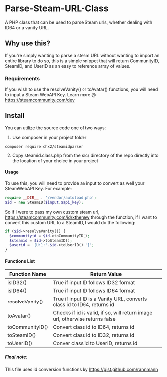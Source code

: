 # Parse-Steam-URL-Class
A PHP class that can be used to parse Steam urls, whether dealing with ID64 or a vanity URL.

## Why use this?
If you're simply wanting to parse a steam URL
without wanting to import an entire library to
do so, this is a simple snippet that will return
CommunityID, SteamID, and UserID as an easy to
reference array of values.

### Requirements
If you wish to use the resolveVanity() or toAvatar() functions, you will need to input a Steam WebAPI Key.
Learn more @ https://steamcommunity.com/dev

## Install 

You can utilize the source code one of two ways:

1. Use composer in your project folder
```
composer require chx2/steamidparser
```

2. Copy steamid.class.php from the src/ directory of the repo directly into the location of your choice in your project

#### Usage
To use this, you will need to provide an input to convert
as well your SteamWebAPI Key. For example:

```php
require __DIR__ . '/vendor/autoload.php';
$id = new SteamID($input,$api_key);
```

So if I were to pass my own custom steam url, https://steamcommunity.com/id/xthenew
through the function, if I want to convert this custom URL to a SteamID, I would do the following:

```php
if ($id->resolveVanity()) {
  $communityid = $id->toCommunityID();
  $steamid = $id->toSteamID();
  $userid = '[U:1:'.$id->toUserID().']';
}
```

#### Functions List
| Function Name | Return Value |
| --- | ---|
| isID32() | True if input ID follows ID32 format |
| isID64() | True if input ID follows ID64 format |
| resolveVanity() | True if input ID is a Vanity URL, converts class id to ID64, returns id |
| toAvatar() | Checks if id is valid, if so, will return image url, otherwise returns false |
| toCommunityID() | Convert class id to ID64, returns id |
| toSteamID() | Convert class id to ID32, returns id |
| toUserID() | Conver class id to UserID, returns id |

##### Final note:
This file uses id conversion functions by https://gist.github.com/rannmann
